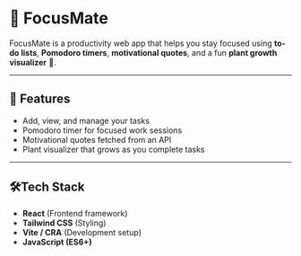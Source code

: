 # 🌱 FocusMate

FocusMate is a productivity web app that helps you stay focused using **to-do lists**, **Pomodoro timers**, **motivational quotes**, and a fun **plant growth visualizer** 🌿.  

---

## 🚀 Features
- Add, view, and manage your tasks
- Pomodoro timer for focused work sessions
- Motivational quotes fetched from an API
- Plant visualizer that grows as you complete tasks

---

## 🛠Tech Stack
- **React** (Frontend framework)
- **Tailwind CSS** (Styling)
- **Vite / CRA** (Development setup)
- **JavaScript (ES6+)**


